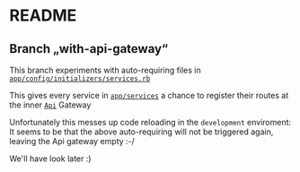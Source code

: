 # README

## Branch „with-api-gateway“

This branch experiments with auto-requiring files in [`app/config/initializers/services.rb`](app/config/initializers/services.rb)

This gives every service in [`app/services`](app/services) a chance to register their routes at the inner [`Api`](app/api/api.rb) Gateway

Unfortunately this messes up code reloading in the `development` enviroment: It seems to be that the above auto-requiring will not be triggered again, leaving the Api gateway empty :-/

We'll have look later :)